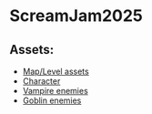 # ScreamJam2025
## Assets:
- [Map/Level assets](https://craftpix.net/freebies/free-top-down-roguelike-game-kit-pixel-art)
- [Character](https://pixelgnome.itch.io/character)
- [Vampire enemies](https://craftpix.net/freebies/free-vampire-4-direction-pixel-character-sprite-pack)
- [Goblin enemies](https://craftpix.net/freebies/free-top-down-goblin-character-sprite)
